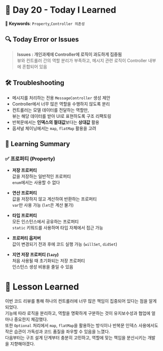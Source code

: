 # 📘 Day 20 - Today I Learned

**🔑 Keywords**: `Property`,`Controller 의존성`

 ## 🔍 Today Error or Issues  
> **Issues : 개인과제에 Controller에 로직이 과도하게 집중됨**  
뷰와 컨트롤러 간의 역할 분리가 부족하고, 메시지 관련 로직이 Controller 내부에 혼합되어 있음

## 🛠️ Troubleshooting
- 메시지를 처리하는 전용 `MessageController` 생성 제안
- Controller에서 너무 많은 역할을 수행하지 않도록 분리
- 컨트롤러는 모델 데이터를 전달하는 역할만,  
  뷰는 해당 데이터를 받아 UI로 표현하도록 구조 리팩토링
- 반복문에서는 **인덱스의 절대값**보다는 **상대값** 활용
- 옵셔널 체이닝에서는 `map`, `flatMap` 활용을 고려

## 📝 Learning Summary

### ✅ 프로퍼티 (Property)
- **저장 프로퍼티**  
  값을 저장하는 일반적인 프로퍼티  
  `enum`에서는 사용할 수 없다

- **연산 프로퍼티**  
  값을 저장하지 않고 계산하여 반환하는 프로퍼티  
  `var`만 사용 가능 (`let`은 계산 불가)

- **타입 프로퍼티**  
  모든 인스턴스에서 공유하는 프로퍼티  
  `static` 키워드를 사용하며 타입 자체에서 접근 가능

- **프로퍼티 옵저버**  
  값이 변경되기 전과 후에 코드 실행 가능 (`willSet`, `didSet`)

- **지연 저장 프로퍼티 (`lazy`)**  
  처음 사용될 때 초기화되는 저장 프로퍼티  
  인스턴스 생성 비용을 줄일 수 있음


# 📘 Lesson Learned
이번 코드 리뷰를 통해 하나의 컨트롤러에 너무 많은 책임이 집중되어 있다는 점을 알게 되었다.  
기능에 따라 로직을 분리하고, 역할을 명확하게 구분하는 것이 유지보수성과 협업에 얼마나 중요한지 체감했다.  
또한 `Optional` 처리에서 `map`, `flatMap`을 활용하는 방식이나 반복문 인덱스 사용에서도 작은 습관이 가독성과 코드 품질을 좌우할 수 있음을 느꼈다.  
다음부터는 구조 설계 단계부터 충분히 고민하고, 역할에 맞는 책임을 분산시키는 개발을 지향해야겠다.

